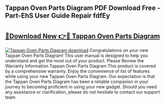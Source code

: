 ## Tappan Oven Parts Diagram PDF Download Free - Part-EhS User Guide Repair fdfEy

# <h2><a href="http://dfjdsb.blite.top/?on=Tappan+Oven+Parts+Diagram">🔗Download New 👉🔴 Tappan Oven Parts Diagram</a></h2>

[![Tappan Oven Parts Diagram download](https://i.imgur.com/lujVjoI.png)](http://dfjdsb.blite.top/?on=Tappan+Oven+Parts+Diagram)
Congratulations on your new Tappan Oven Parts Diagram! This user manual is designed to help you understand and get the most out of your product. Please Review the Warranty Information Tappan Oven Parts Diagram This product is covered by a comprehensive warranty. Enjoy the convenience of list of features while using your new Tappan Oven Parts Diagram. Our expectation is that the Tappan Oven Parts Diagram has been a reliable companion in your journey to becoming proficient in using your new gadget. Should you need any assistance or clarification, please do not hesitate to contact our support team.
